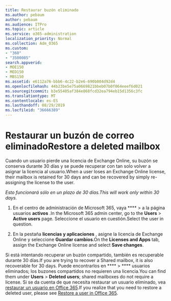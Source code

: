 ```yaml
---
title: Restaurar buzón eliminado
ms.author: pebaum
author: pebaum
ms.audience: ITPro
ms.topic: article
ms.service: o365-administration
localization_priority: Normal
ms.collection: Adm_O365
ms.custom:
- "360"
- "3500005"
search.appverid:
- MOE150
- MED150
- MBS150
ms.assetid: e6112a76-bbb6-4c22-b2e6-690b004d92d4
ms.openlocfilehash: 44b23be5e75a0669821bbeb07b0f064eeef6d021
ms.sourcegitcommit: b3e55405af384e868fcd32ea794eb15d1356c3fc
ms.translationtype: MT
ms.contentlocale: es-ES
ms.lasthandoff: 08/29/2019
ms.locfileid: "36666389"
---
```

# <a name="restore-a-deleted-mailbox"></a><span data-ttu-id="24bfd-102">Restaurar un buzón de correo eliminado</span><span class="sxs-lookup"><span data-stu-id="24bfd-102">Restore a deleted mailbox</span></span>

<span data-ttu-id="24bfd-103">Cuando un usuario pierde una licencia de Exchange Online, su buzón se conserva durante 30 días y se puede recuperar con tan solo volver a asignar la licencia al usuario.</span><span class="sxs-lookup"><span data-stu-id="24bfd-103">When a user loses an Exchange Online license, their mailbox is retained for 30 days and can be recovered by simply re-assigning the license to the user.</span></span>
  
 <span data-ttu-id="24bfd-104">*Esto funcionará sólo en un plazo de 30 días.*</span><span class="sxs-lookup"><span data-stu-id="24bfd-104">*This will work only within 30 days.*</span></span>  
  
1. <span data-ttu-id="24bfd-105">En el centro de administración de Microsoft 365, vaya \*\*\*\* \> a la página usuarios **activos** .</span><span class="sxs-lookup"><span data-stu-id="24bfd-105">In the Microsoft 365 admin center, go to the **Users** \> **Active users** page.</span></span> <span data-ttu-id="24bfd-106">Seleccione el usuario en cuestión.</span><span class="sxs-lookup"><span data-stu-id="24bfd-106">Select the user in question.</span></span>

2. <span data-ttu-id="24bfd-107">En la pestaña **licencias y aplicaciones** , asigne la licencia de Exchange Online y seleccione **Guardar cambios**.</span><span class="sxs-lookup"><span data-stu-id="24bfd-107">On the **Licenses and Apps** tab, assign the Exchange Online license and select **Save changes**.</span></span>

<span data-ttu-id="24bfd-108">Si está intentando recuperar un buzón compartido, también es recuperable durante 30 días.</span><span class="sxs-lookup"><span data-stu-id="24bfd-108">If you are trying to recover a Shared mailbox, it is also recoverable for 30 days.</span></span> <span data-ttu-id="24bfd-109">Puede encontrarlos en \*\*\*\* \> \*\*\*\* usuarios eliminados; los buzones compartidos no requieren una licencia.</span><span class="sxs-lookup"><span data-stu-id="24bfd-109">You can find them under **Users** \> **Deleted users**; shared mailboxes do not require a license.</span></span> <span data-ttu-id="24bfd-110">Si se da cuenta de que necesita restaurar un usuario eliminado, vea [restaurar un usuario en Office 365](https://docs.microsoft.com/office365/admin/add-users/restore-user).</span><span class="sxs-lookup"><span data-stu-id="24bfd-110">If you realize that you need to restore a deleted user, please see [Restore a user in Office 365](https://docs.microsoft.com/office365/admin/add-users/restore-user).</span></span>
  